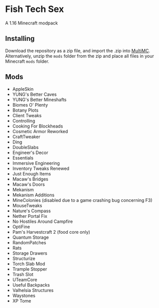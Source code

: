 # Fish Tech Sex
A 1.16 Minecraft modpack

## Installing
Download the repository as a zip file, and import the .zip into [MultiMC](https://multimc.org). Alternatively, unzip the `mods` folder from the zip and place all files in your Minecraft `mods` folder.

## Mods
* AppleSkin
* YUNG's Better Caves
* YUNG's Better Mineshafts
* Biomes O' Plenty
* Botany Plots
* Client Tweaks
* Controlling
* Cooking For Blockheads
* Cosmetic Armor Reworked
* CraftTweaker
* Ding
* DoubleSlabs
* Engineer's Decor
* Essentials
* Immersive Engineering
* Inventory Tweaks Renewed
* Just Enough Items
* Macaw's Bridges
* Macaw's Doors
* Mekanism
* Mekanism Additions
* MineColonies (disabled due to a game crashing bug concerning F3)
* MouseTweaks
* Nature's Compass
* Nether Portal Fix
* No Hostiles Around Campfire
* OptiFine
* Pam's Harvestcraft 2 (food core only)
* Quantum Storage
* RandomPatches
* Rats
* Storage Drawers
* Structurize
* Torch Slab Mod
* Trample Stopper
* Trash Slot
* UTeamCore
* Useful Backpacks
* Valhelsia Structures
* Waystones
* XP Tome
